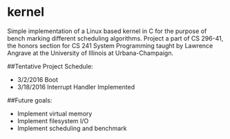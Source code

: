 # kernel
Simple implementation of a Linux based kernel in C for the purpose of bench marking different scheduling algorithms.
Project a part of CS 296-41, the honors section for CS 241 System Programming taught by Lawrence Angrave at the University of Illinois at Urbana-Champaign.

##Tentative Project Schedule:
* 3/2/2016 Boot
* 3/18/2016 Interrupt Handler Implemented

##Future goals:
* Implement virtual memory
* Implement filesystem I/O
* Implement scheduling and benchmark

